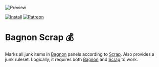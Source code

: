 ![Preview](http://jaliborc.com/images/addons/large/bagnon/scrap.jpg)

[![Install](http://img.shields.io/badge/install-curseforge-484266)](https://www.curseforge.com/wow/addons/bagnon-scrap/files)
[![Patreon](http://img.shields.io/badge/donate-patreon-ff4d42)](https://www.patreon.com/jaliborc)


# Bagnon Scrap :moneybag:
Marks all junk items in [Bagnon](https://github.com/tullamods/Bagnon) panels according to [Scrap](https://github.com/Jaliborc/Scrap). Also provides a junk ruleset.
Logically, it requires both [Bagnon](https://github.com/tullamods/Bagnon) and [Scrap](https://github.com/Jaliborc/Scrap) to work.
